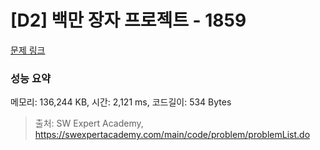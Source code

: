 # [D2] 백만 장자 프로젝트 - 1859 

[문제 링크](https://swexpertacademy.com/main/code/problem/problemDetail.do?contestProbId=AV5LrsUaDxcDFAXc) 

### 성능 요약

메모리: 136,244 KB, 시간: 2,121 ms, 코드길이: 534 Bytes



> 출처: SW Expert Academy, https://swexpertacademy.com/main/code/problem/problemList.do